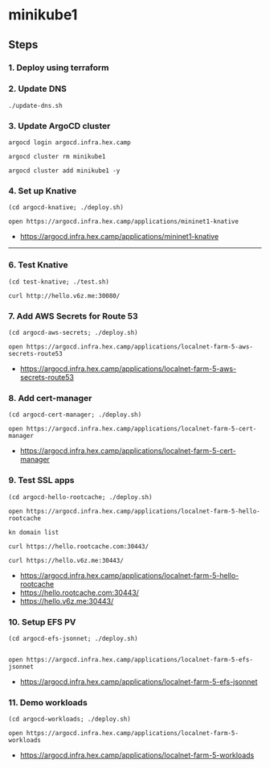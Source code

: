 # minikube1

## Steps

### 1. Deploy using terraform

### 2. Update DNS

```
./update-dns.sh
```

### 3. Update ArgoCD cluster

```
argocd login argocd.infra.hex.camp

argocd cluster rm minikube1

argocd cluster add minikube1 -y
```

### 4. Set up Knative

```
(cd argocd-knative; ./deploy.sh)

open https://argocd.infra.hex.camp/applications/mininet1-knative
```

* https://argocd.infra.hex.camp/applications/mininet1-knative

---

### 6. Test Knative

```
(cd test-knative; ./test.sh)

curl http://hello.v6z.me:30080/
```

### 7. Add AWS Secrets for Route 53

```
(cd argocd-aws-secrets; ./deploy.sh)

open https://argocd.infra.hex.camp/applications/localnet-farm-5-aws-secrets-route53
```

* https://argocd.infra.hex.camp/applications/localnet-farm-5-aws-secrets-route53

### 8. Add cert-manager

```
(cd argocd-cert-manager; ./deploy.sh)

open https://argocd.infra.hex.camp/applications/localnet-farm-5-cert-manager
```

* https://argocd.infra.hex.camp/applications/localnet-farm-5-cert-manager

### 9. Test SSL apps

```
(cd argocd-hello-rootcache; ./deploy.sh)

open https://argocd.infra.hex.camp/applications/localnet-farm-5-hello-rootcache

kn domain list

curl https://hello.rootcache.com:30443/

curl https://hello.v6z.me:30443/
```

* https://argocd.infra.hex.camp/applications/localnet-farm-5-hello-rootcache
* https://hello.rootcache.com:30443/
* https://hello.v6z.me:30443/

### 10. Setup EFS PV

```
(cd argocd-efs-jsonnet; ./deploy.sh)


open https://argocd.infra.hex.camp/applications/localnet-farm-5-efs-jsonnet
```

* https://argocd.infra.hex.camp/applications/localnet-farm-5-efs-jsonnet

### 11. Demo workloads

```
(cd argocd-workloads; ./deploy.sh)

open https://argocd.infra.hex.camp/applications/localnet-farm-5-workloads
```

* https://argocd.infra.hex.camp/applications/localnet-farm-5-workloads
```
